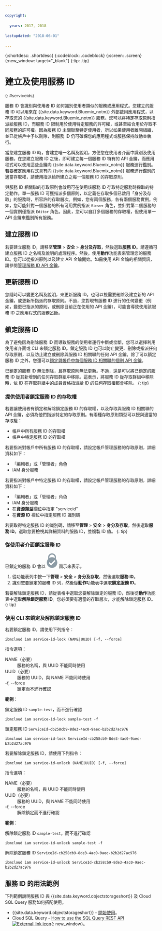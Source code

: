 ```yaml
---

copyright:

  years: 2017, 2018
  
lastupdated: "2018-06-01"

---
```


{:shortdesc: .shortdesc}
{:codeblock: .codeblock}
{:screen: .screen}
{:new_window: target="_blank"}
{:tip: .tip}

# 建立及使用服務 ID
{: #serviceids}

服務 ID 會識別與使用者 ID 如何識別使用者類似的服務或應用程式。您建立的服務 ID 可以用來在 {{site.data.keyword.Bluemix_notm}} 外部啟用應用程式，以存取您的 {{site.data.keyword.Bluemix_notm}} 服務。您可以將特定存取原則指派給服務 ID，而服務 ID 限制用於使用特定服務的許可權，或甚至結合用於存取不同服務的許可權。因為服務 ID 未關聯至特定使用者，所以如果使用者離開組織，並已從帳戶中予以刪除，則服務 ID 仍可確保您的應用程式或服務保持啟動並執行。

當您建立服務 ID 時，會建立唯一名稱及說明，方便您在使用者介面中識別及使用服務。在您建立服務 ID 之後，即可建立每一個服務 ID 特有的 API 金鑰，而應用程式可以使用這些金鑰向 {{site.data.keyword.Bluemix_notm}} 服務進行鑑別。若要確定應用程式具有向 {{site.data.keyword.Bluemix_notm}} 服務進行鑑別的適當存取權，請使用指派給所建立之每一個服務 ID 的存取原則。 

與服務 ID 相關聯的存取原則會啟用可在使用該服務 ID 存取特定服務時採取的特定動作。單一服務 ID 可獲指派多個原則，以定義在存取多個已啟用「身分及存取」的服務時，所容許的存取層次。例如，您有兩個服務，各有兩個服務實例。例如，您可能針對一個服務的所有可用實例指派 `Viewer` 角色，並針對第二個服務的一個實例僅指派 `Editor` 角色。因此，您可以自訂多個服務的存取權，但使用單一 API 金鑰來鑑別所有服務。


## 建立服務 ID

若要建立服務 ID，請移至**管理** &gt; **安全** &gt; **身分及存取**，然後選取**服務 ID**。請遵循可建立服務 ID 之名稱及說明的處理程序。然後，使用**動作**功能表來管理您的服務 ID。您可以從指派原則以及建立 API 金鑰開始。如需使用 API 金鑰的相關資訊，請參閱[管理服務 ID API 金鑰](/docs/iam/serviceid_keys.html#serviceidapikeys)。 

## 更新服務 ID

您隨時可以變更名稱及說明，來更新服務 ID。也可以視需要刪除及建立新的 API 金鑰，或更新所指派的存取原則。不過，您對現有服務 ID 進行的任何變更（例如，變更已指派的原則，或刪除目前正在使用的 API 金鑰），可能會導致使用該服務 ID 之應用程式的服務岔斷。

## 鎖定服務 ID

為了避免因為刪除服務 ID 而導致服務的使用者運行中斷或岔斷，您可以選擇利用使用者介面或 CLI 來鎖定服務 ID。鎖定服務 ID 也可以防止變更、刪除或指派任何存取原則，以及防止建立或刪除與服務 ID 相關聯的任何 API 金鑰。除了可以鎖定服務 ID 之外，您還可以[鎖定與帳戶中每個服務 ID 相關聯的個別 API 金鑰](/docs/iam/serviceid_keys.html#lockkey)。 

已鎖定的服務 ID 無法刪除，且存取原則無法更新。不過，還是可以將已鎖定的服務 ID 從其新增到的任何存取群組中移除。這表示，將服務 ID 從存取群組中移除時，依 ID 在存取群組中的成員資格指派給 ID 的任何存取權都會移除。
{: tip}

### 提供使用者鎖定服務 ID 的存取權

若要讓使用者有鎖定和解除鎖定服務 ID 的存取權，以及存取與服務 ID 相關聯的 API 金鑰，必須為他們指派特定的存取原則。有兩種存取原則類型可以授與適當的存取權：

* 帳戶中所有服務 ID 的存取權
* 帳戶中特定服務 ID 的存取權

若要指派對帳戶中所有服務 ID 的存取權，請設定帳戶管理服務的存取原則，詳細資料如下：

* 「編輯者」或「管理者」角色 
* IAM 身分服務

若要指派對帳戶中特定服務 ID 的存取權，請設定帳戶管理服務的存取原則，詳細資料如下：

* 「編輯者」或「管理者」角色
* IAM 身分服務
* 在**資源類型**欄位中指定 "serviceid" 
* 在**資源 ID** 欄位中指定服務 ID 識別碼

若要取得特定服務 ID 的識別碼，請移至**管理** > **安全** > **身分及存取**，然後選取**服務 ID**。選取您要檢視其詳細資料的服務 ID，並複製 ID 值。
{: tip}

### 從使用者介面鎖定服務 ID

已鎖定的服務 ID 會以 ![「已鎖定」圖示](images/locked.svg "已鎖定") 圖示來表示。

1. 從功能表列中按一下**管理** &gt; **安全** &gt; **身分及存取**，然後選取**服務 ID**。
2. 識別您要鎖定的服務 ID 列，然後從**動作**功能表中選取**鎖定服務 ID**。

若要解除鎖定服務 ID，請從表格中選取您要解除鎖定的服務 ID，然後從**動作**功能表中選取**解除鎖定服務 ID**。您必須要有適當的存取層次，才能解除鎖定服務 ID。
{: tip}

### 使用 CLI 來鎖定及解除鎖定服務 ID

若要鎖定服務 ID，請使用下列指令：

```
ibmcloud iam service-id-lock (NAME|UUID) [-f, --force]
```

指令選項：

<dl>
  <dt>NAME（必要）</dt>
  <dd>服務的名稱，與 UUID 不能同時使用</dd>
  <dt>UUID（必要）</dt>
  <dd>服務的 UUID，與 NAME 不能同時使用</dd>
  <dt>-f, --force</dt>
  <dd>鎖定而不進行確認</dd>
</dl>

<strong>範例</strong>：

鎖定服務 ID `sample-test`，而不進行確認

```
ibmcloud iam service-id-lock sample-test -f
```

鎖定服務 ID `ServiceId-cb258cb9-8de3-4ac0-9aec-b2b2d27ac976`

```
ibmcloud iam service-id-lock ServiceId-cb258cb9-8de3-4ac0-9aec-b2b2d27ac976
```

若要解除鎖定服務 ID，請使用下列指令：

 ```
ibmcloud iam service-id-unlock (NAME|UUID) [-f, --force]
```

指令選項：

<dl>
  <dt>NAME（必要）</dt>
  <dd>服務的名稱，與 UUID 不能同時使用</dd>
  <dt>UUID（必要）</dt>
  <dd>服務的 UUID，與 NAME 不能同時使用</dd>
  <dt>-f, --force</dt>
  <dd>解除鎖定而不進行確認</dd>
</dl>

<strong>範例</strong>：

解除鎖定服務 ID `sample-test`，而不進行確認

```
ibmcloud iam service-id-unlock sample-test -f
```

解除鎖定服務 ID `ServiceId-cb258cb9-8de3-4ac0-9aec-b2b2d27ac976`

```
ibmcloud iam service-id-unlock ServiceId-cb258cb9-8de3-4ac0-9aec-b2b2d27ac976
```



## 服務 ID 的用法範例

下列範例說明服務 ID 與 {{site.data.keyword.objectstorageshort}} 及 Cloud SQL Query 服務如何搭配使用。

- {{site.data.keyword.objectstorageshort}} - [開始使用](/docs/services/cloud-object-storage/getting-started-cli.html#getting-started-cli-)。
- Cloud SQL Query - [How to use the SQL Query REST API ![External link icon](../icons/launch-glyph.svg)](https://www.youtube.com/embed/s6S4AdJItHk?rel=0){: new_window}。

